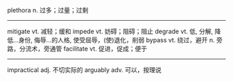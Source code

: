 plethora            n.          过多；过量；过剩










----
mitigate            vt.         减轻；缓和
impede              vt.         妨碍；阻碍；阻止
degrade             vt.         低, 分解, 降低…身份, 侮辱…的人格, 使受屈辱，(使)退化，削弱
bypass              vt.         绕过，避开
                    n.          旁路，分流术，旁通管
facilitate          vt.         促进，促成；便于







----
impractical         adj.        不切实际的
arguably            adv.        可以，按理说